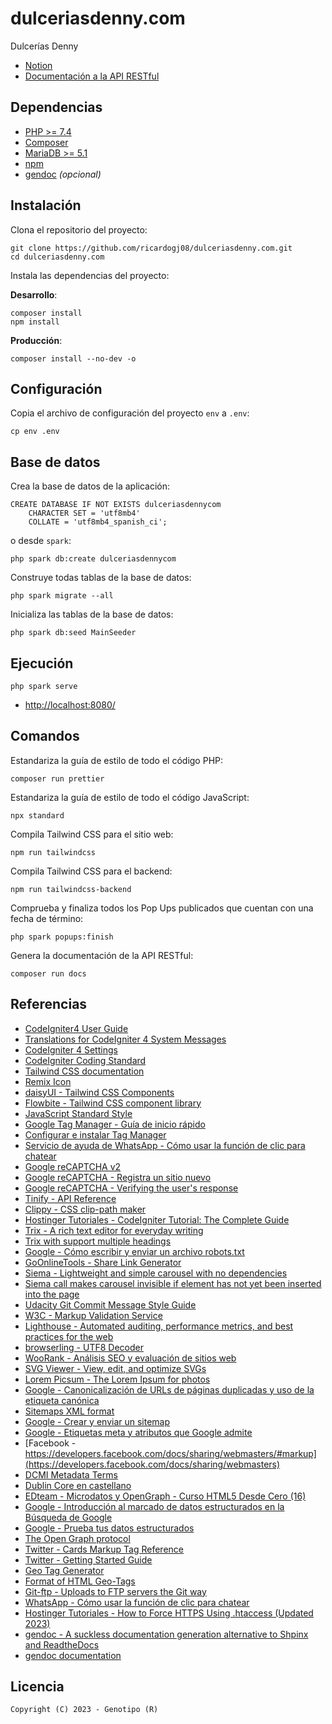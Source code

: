 # dulceriasdenny.com

Dulcerías Denny

* [Notion](https://ricardogj08.notion.site/587b0a12194246e4aff50a49d73dee2b?v=a982b01797dc41ea8d744e2f5a702358)
* [Documentación a la API RESTful](https://ricardogj08.github.io/dulceriasdenny.com/)

## Dependencias

* [PHP >= 7.4](https://www.php.net/)
* [Composer](https://getcomposer.org/)
* [MariaDB >= 5.1](https://mariadb.org/)
* [npm](https://www.npmjs.com/)
* [gendoc](https://bztsrc.gitlab.io/gendoc/) *(opcional)*

## Instalación

Clona el repositorio del proyecto:

	git clone https://github.com/ricardogj08/dulceriasdenny.com.git
	cd dulceriasdenny.com

Instala las dependencias del proyecto:

**Desarrollo**:

	composer install
	npm install

**Producción**:

	composer install --no-dev -o

## Configuración

Copia el archivo de configuración del proyecto `env` a `.env`:

	cp env .env

## Base de datos

Crea la base de datos de la aplicación:

	CREATE DATABASE IF NOT EXISTS dulceriasdennycom
	    CHARACTER SET = 'utf8mb4'
	    COLLATE = 'utf8mb4_spanish_ci';

o desde `spark`:

	php spark db:create dulceriasdennycom

Construye todas tablas de la base de datos:

	php spark migrate --all

Inicializa las tablas de la base de datos:

	php spark db:seed MainSeeder

## Ejecución

    php spark serve

* <http://localhost:8080/>

## Comandos

Estandariza la guía de estilo de todo el código PHP:

	composer run prettier

Estandariza la guía de estilo de todo el código JavaScript:

	npx standard

Compila Tailwind CSS para el sitio web:

	npm run tailwindcss

Compila Tailwind CSS para el backend:

	npm run tailwindcss-backend

Comprueba y finaliza todos los Pop Ups publicados que cuentan con una fecha de término:

	php spark popups:finish

Genera la documentación de la API RESTful:

	composer run docs

## Referencias

* [CodeIgniter4 User Guide](https://codeigniter4.github.io/userguide/)
* [Translations for CodeIgniter 4 System Messages](https://github.com/codeigniter4/translations)
* [CodeIgniter 4 Settings](https://github.com/codeigniter4/settings)
* [CodeIgniter Coding Standard](https://github.com/CodeIgniter/coding-standard)
* [Tailwind CSS documentation](https://tailwindcss.com/docs/installation)
* [Remix Icon](https://github.com/Remix-Design/remixicon)
* [daisyUI - Tailwind CSS Components](https://daisyui.com/)
* [Flowbite - Tailwind CSS component library](https://flowbite.com/)
* [JavaScript Standard Style](https://standardjs.com/)
* [Google Tag Manager - Guía de inicio rápido](https://developers.google.com/tag-manager/quickstart?hl=es)
* [Configurar e instalar Tag Manager](https://support.google.com/tagmanager/answer/6103696?hl=es)
* [Servicio de ayuda de WhatsApp - Cómo usar la función de clic para chatear](https://faq.whatsapp.com/5913398998672934/?helpref=uf_share)
* [Google reCAPTCHA v2](https://developers.google.com/recaptcha/docs/display)
* [Google reCAPTCHA - Registra un sitio nuevo](https://www.google.com/recaptcha/admin/create)
* [Google reCAPTCHA - Verifying the user's response](https://developers.google.com/recaptcha/docs/verify)
* [Tinify - API Reference](https://tinypng.com/developers/reference/php)
* [Clippy - CSS clip-path maker](https://bennettfeely.com/clippy/)
* [Hostinger Tutoriales - CodeIgniter Tutorial: The Complete Guide](https://www.hostinger.com/tutorials/codeigniter-tutorial)
* [Trix - A rich text editor for everyday writing](https://trix-editor.org/)
* [Trix with support multiple headings](https://github.com/Quimbee/trix)
* [Google - Cómo escribir y enviar un archivo robots.txt](https://developers.google.com/search/docs/crawling-indexing/robots/create-robots-txt?hl=es)
* [GoOnlineTools - Share Link Generator](https://goonlinetools.com/share-link-generator/)
* [Siema - Lightweight and simple carousel with no dependencies](https://pawelgrzybek.github.io/siema/)
* [Siema call makes carousel invisible if element has not yet been inserted into the page](https://github.com/pawelgrzybek/siema/issues/127)
* [Udacity Git Commit Message Style Guide](https://udacity.github.io/git-styleguide/)
* [W3C - Markup Validation Service](https://validator.w3.org/)
* [Lighthouse - Automated auditing, performance metrics, and best practices for the web](https://github.com/GoogleChrome/lighthouse)
* [browserling - UTF8 Decoder](https://www.browserling.com/tools/utf8-decode)
* [WooRank - Análisis SEO y evaluación de sitios web](https://www.woorank.com/es/extension)
* [SVG Viewer - View, edit, and optimize SVGs](https://www.svgviewer.dev/)
* [Lorem Picsum - The Lorem Ipsum for photos](https://picsum.photos/)
* [Google - Canonicalización de URLs de páginas duplicadas y uso de la etiqueta canónica](https://developers.google.com/search/docs/crawling-indexing/consolidate-duplicate-urls?hl=es)
* [Sitemaps XML format](https://www.sitemaps.org/protocol.html)
* [Google - Crear y enviar un sitemap](https://developers.google.com/search/docs/crawling-indexing/sitemaps/build-sitemap?hl=es)
* [Google - Etiquetas meta y atributos que Google admite](https://developers.google.com/search/docs/crawling-indexing/special-tags?hl=es)
* [Facebook - https://developers.facebook.com/docs/sharing/webmasters/#markup](https://developers.facebook.com/docs/sharing/webmasters)
* [DCMI Metadata Terms](https://www.dublincore.org/specifications/dublin-core/dcmi-terms/)
* [Dublin Core en castellano](https://www.rediris.es/search/dces/)
* [EDteam - Microdatos y OpenGraph - Curso HTML5 Desde Cero (16)](https://youtu.be/M0WuqvwFLyo)
* [Google - Introducción al marcado de datos estructurados en la Búsqueda de Google](https://developers.google.com/search/docs/appearance/structured-data/intro-structured-data?hl=es)
* [Google - Prueba tus datos estructurados](https://developers.google.com/search/docs/appearance/structured-data?hl=es)
* [The Open Graph protocol](https://www.ogp.me/)
* [Twitter - Cards Markup Tag Reference](https://developer.twitter.com/en/docs/twitter-for-websites/cards/overview/markup)
* [Twitter - Getting Started Guide](https://developer.twitter.com/en/docs/twitter-for-websites/cards/guides/getting-started)
* [Geo Tag Generator](https://www.geo-tag.de/generator/en.html)
* [Format of HTML Geo-Tags](https://www.geo-tag.de/informator/en2.html)
* [Git-ftp - Uploads to FTP servers the Git way](https://github.com/git-ftp/git-ftp)
* [WhatsApp - Cómo usar la función de clic para chatear](https://faq.whatsapp.com/5913398998672934/?helpref=hc_fnav&locale=es_LA)
* [Hostinger Tutoriales - How to Force HTTPS Using .htaccess (Updated 2023)](https://www.hostinger.com/tutorials/ssl/force-https-using-htaccess)
* [gendoc - A suckless documentation generation alternative to Shpinx and ReadtheDocs](https://gitlab.com/bztsrc/gendoc)
* [gendoc documentation](https://bztsrc.gitlab.io/gendoc/)

## Licencia

    Copyright (C) 2023 - Genotipo (R)
